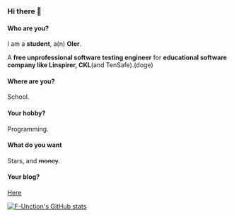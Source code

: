 ### Hi there 👋

#### Who are you?
I am a **student**, a(n) **OIer**.

A **free unprofessional software testing engineer** for **educational software company like Linspirer, CKL**(and TenSafe).(doge)

#### Where are you?
School.

#### Your hobby?
Programming.

#### What do you want
Stars, and ~~money~~.

#### Your blog?
[Here](https://f-unction.github.io/)

[![F-Unction's GitHub stats](https://github-readme-stats.vercel.app/api?username=F-Unction)](https://github.com/anuraghazra/github-readme-stats)
